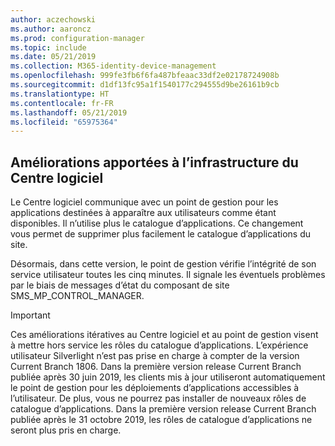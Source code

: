 ```yaml
---
author: aczechowski
ms.author: aaroncz
ms.prod: configuration-manager
ms.topic: include
ms.date: 05/21/2019
ms.collection: M365-identity-device-management
ms.openlocfilehash: 999fe3fb6f6fa487bfeaac33df2e02178724908b
ms.sourcegitcommit: d1df13fc95a1f1540177c294555d9be26161b9cb
ms.translationtype: HT
ms.contentlocale: fr-FR
ms.lasthandoff: 05/21/2019
ms.locfileid: "65975364"
---
```

## <a name="bkmk_swctr"></a> Améliorations apportées à l’infrastructure du Centre logiciel

<!--3555950-->

Le Centre logiciel communique avec un point de gestion pour les applications destinées à apparaître aux utilisateurs comme étant disponibles. Il n’utilise plus le catalogue d’applications. Ce changement vous permet de supprimer plus facilement le catalogue d’applications du site.

Désormais, dans cette version, le point de gestion vérifie l’intégrité de son service utilisateur toutes les cinq minutes. Il signale les éventuels problèmes par le biais de messages d’état du composant de site SMS_MP_CONTROL_MANAGER.

> [!Important]  
> Ces améliorations itératives au Centre logiciel et au point de gestion visent à mettre hors service les rôles du catalogue d’applications. L’expérience utilisateur Silverlight n’est pas prise en charge à compter de la version Current Branch 1806. Dans la première version release Current Branch publiée après 30 juin 2019, les clients mis à jour utiliseront automatiquement le point de gestion pour les déploiements d’applications accessibles à l’utilisateur. De plus, vous ne pourrez pas installer de nouveaux rôles de catalogue d’applications. Dans la première version release Current Branch publiée après le 31 octobre 2019, les rôles de catalogue d’applications ne seront plus pris en charge.  
